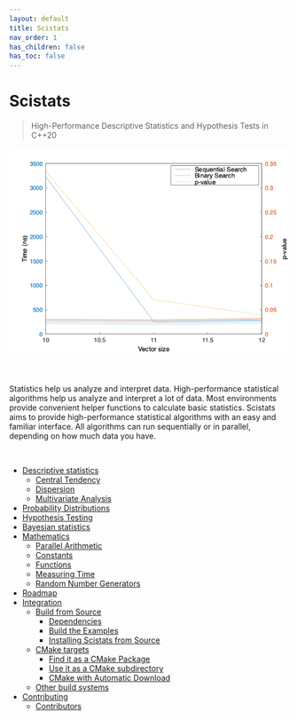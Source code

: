 ```yaml
---
layout: default
title: Scistats
nav_order: 1
has_children: false
has_toc: false
---
```

# Scistats

> High-Performance Descriptive Statistics and Hypothesis Tests in C++20

<p align="center">


[![Scistats](img/banner.gif)](https://alandefreitas.github.io/scistats/)

</p>

<br/>

Statistics help us analyze and interpret data. High-performance statistical algorithms help us analyze and interpret a lot of data. Most environments provide convenient helper functions to calculate basic statistics. Scistats aims to provide high-performance statistical algorithms with an easy and familiar interface. All algorithms can run sequentially or in parallel, depending on how much data you have.

<br/>

<!-- https://gist.github.com/jbroadway/2836900 -->


- [Descriptive statistics](descriptive-statistics.md)
  - [Central Tendency](descriptive-statistics/central-tendency.md)
  - [Dispersion](descriptive-statistics/dispersion.md)
  - [Multivariate Analysis](descriptive-statistics/multivariate-analysis.md)
- [Probability Distributions](probability-distributions.md)
- [Hypothesis Testing](hypothesis-testing.md)
- [Bayesian statistics](bayesian-statistics.md)
- [Mathematics](mathematics.md)
  - [Parallel Arithmetic](mathematics/parallel-arithmetic.md)
  - [Constants](mathematics/constants.md)
  - [Functions](mathematics/functions.md)
  - [Measuring Time](mathematics/measuring-time.md)
  - [Random Number Generators](mathematics/random-number-generators.md)
- [Roadmap](roadmap.md)
- [Integration](integration.md)
  - [Build from Source](integration/build-from-source.md)
    - [Dependencies](integration/build-from-source/dependencies.md)
    - [Build the Examples](integration/build-from-source/build-the-examples.md)
    - [Installing Scistats from Source](integration/build-from-source/installing-scistats-from-source.md)
  - [CMake targets](integration/cmake-targets.md)
    - [Find it as a CMake Package](integration/cmake-targets/find-it-as-a-cmake-package.md)
    - [Use it as a CMake subdirectory](integration/cmake-targets/use-it-as-a-cmake-subdirectory.md)
    - [CMake with Automatic Download](integration/cmake-targets/cmake-with-automatic-download.md)
  - [Other build systems](integration/other-build-systems.md)
- [Contributing](contributing.md)
  - [Contributors](contributing/contributors.md)


<!-- Generated with mdsplit: https://github.com/alandefreitas/mdsplit -->
